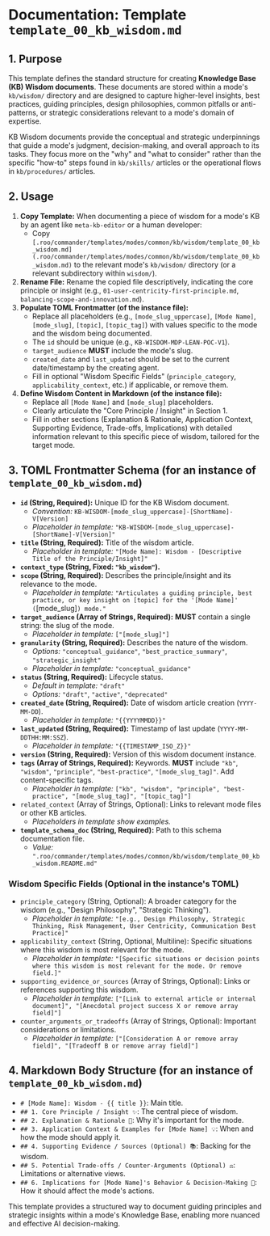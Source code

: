 # Documentation: Template `template_00_kb_wisdom.md`

## 1. Purpose

This template defines the standard structure for creating **Knowledge Base (KB) Wisdom documents**. These documents are stored within a mode's `kb/wisdom/` directory and are designed to capture higher-level insights, best practices, guiding principles, design philosophies, common pitfalls or anti-patterns, or strategic considerations relevant to a mode's domain of expertise.

KB Wisdom documents provide the conceptual and strategic underpinnings that guide a mode's judgment, decision-making, and overall approach to its tasks. They focus more on the "why" and "what to consider" rather than the specific "how-to" steps found in `kb/skills/` articles or the operational flows in `kb/procedures/` articles.

## 2. Usage

1.  **Copy Template:** When documenting a piece of wisdom for a mode's KB by an agent like `meta-kb-editor` or a human developer:
    *   Copy `[.roo/commander/templates/modes/common/kb/wisdom/template_00_kb_wisdom.md](.roo/commander/templates/modes/common/kb/wisdom/template_00_kb_wisdom.md)` to the relevant mode's `kb/wisdom/` directory (or a relevant subdirectory within `wisdom/`).
2.  **Rename File:** Rename the copied file descriptively, indicating the core principle or insight (e.g., `01-user-centricity-first-principle.md`, `balancing-scope-and-innovation.md`).
3.  **Populate TOML Frontmatter (of the instance file):**
    *   Replace all placeholders (e.g., `[mode_slug_uppercase]`, `[Mode Name]`, `[mode_slug]`, `[topic]`, `[topic_tag]`) with values specific to the mode and the wisdom being documented.
    *   The `id` should be unique (e.g., `KB-WISDOM-MDP-LEAN-POC-V1`).
    *   `target_audience` **MUST** include the mode's slug.
    *   `created_date` and `last_updated` should be set to the current date/timestamp by the creating agent.
    *   Fill in optional "Wisdom Specific Fields" (`principle_category`, `applicability_context`, etc.) if applicable, or remove them.
4.  **Define Wisdom Content in Markdown (of the instance file):**
    *   Replace all `[Mode Name]` and `[mode_slug]` placeholders.
    *   Clearly articulate the "Core Principle / Insight" in Section 1.
    *   Fill in other sections (Explanation & Rationale, Application Context, Supporting Evidence, Trade-offs, Implications) with detailed information relevant to this specific piece of wisdom, tailored for the target mode.

## 3. TOML Frontmatter Schema (for an instance of `template_00_kb_wisdom.md`)

*   **`id` (String, Required):** Unique ID for the KB Wisdom document.
    *   *Convention:* `KB-WISDOM-[mode_slug_uppercase]-[ShortName]-V[Version]`
    *   *Placeholder in template:* `"KB-WISDOM-[mode_slug_uppercase]-[ShortName]-V[Version]"`
*   **`title` (String, Required):** Title of the wisdom article.
    *   *Placeholder in template:* `"[Mode Name]: Wisdom - [Descriptive Title of the Principle/Insight]"`
*   **`context_type` (String, Fixed: `"kb_wisdom"`).**
*   **`scope` (String, Required):** Describes the principle/insight and its relevance to the mode.
    *   *Placeholder in template:* `"Articulates a guiding principle, best practice, or key insight on [topic] for the '[Mode Name]' (`[mode_slug]`) mode."`
*   **`target_audience` (Array of Strings, Required):** **MUST** contain a single string: the slug of the mode.
    *   *Placeholder in template:* `["[mode_slug]"]`
*   **`granularity` (String, Required):** Describes the nature of the wisdom.
    *   *Options:* `"conceptual_guidance"`, `"best_practice_summary"`, `"strategic_insight"`
    *   *Placeholder in template:* `"conceptual_guidance"`
*   **`status` (String, Required):** Lifecycle status.
    *   *Default in template:* `"draft"`
    *   *Options:* `"draft"`, `"active"`, `"deprecated"`
*   **`created_date` (String, Required):** Date of wisdom article creation (`YYYY-MM-DD`).
    *   *Placeholder in template:* `"{{YYYYMMDD}}"`
*   **`last_updated` (String, Required):** Timestamp of last update (`YYYY-MM-DDTHH:MM:SSZ`).
    *   *Placeholder in template:* `"{{TIMESTAMP_ISO_Z}}"`
*   **`version` (String, Required):** Version of this wisdom document instance.
*   **`tags` (Array of Strings, Required):** Keywords. **MUST** include `"kb"`, `"wisdom"`, `"principle"`, `"best-practice"`, `"[mode_slug_tag]"`. Add content-specific tags.
    *   *Placeholder in template:* `["kb", "wisdom", "principle", "best-practice", "[mode_slug_tag]", "[topic_tag]"]`
*   `related_context` (Array of Strings, Optional): Links to relevant mode files or other KB articles.
    *   *Placeholders in template show examples.*
*   **`template_schema_doc` (String, Required):** Path to this schema documentation file.
    *   *Value:* `".roo/commander/templates/modes/common/kb/wisdom/template_00_kb_wisdom.README.md"`

### Wisdom Specific Fields (Optional in the instance's TOML)

*   `principle_category` (String, Optional): A broader category for the wisdom (e.g., "Design Philosophy", "Strategic Thinking").
    *   *Placeholder in template:* `"[e.g., Design Philosophy, Strategic Thinking, Risk Management, User Centricity, Communication Best Practice]"`
*   `applicability_context` (String, Optional, Multiline): Specific situations where this wisdom is most relevant for the mode.
    *   *Placeholder in template:* `"[Specific situations or decision points where this wisdom is most relevant for the mode. Or remove field.]"`
*   `supporting_evidence_or_sources` (Array of Strings, Optional): Links or references supporting this wisdom.
    *   *Placeholder in template:* `["[Link to external article or internal document]", "[Anecdotal project success X or remove array field]"]`
*   `counter_arguments_or_tradeoffs` (Array of Strings, Optional): Important considerations or limitations.
    *   *Placeholder in template:* `["[Consideration A or remove array field]", "[Tradeoff B or remove array field]"]`

## 4. Markdown Body Structure (for an instance of `template_00_kb_wisdom.md`)

*   `# [Mode Name]: Wisdom - {{ title }}`: Main title.
*   `## 1. Core Principle / Insight ✨`: The central piece of wisdom.
*   `## 2. Explanation & Rationale 🧠`: Why it's important for the mode.
*   `## 3. Application Context & Examples for [Mode Name] 💡`: When and how the mode should apply it.
*   `## 4. Supporting Evidence / Sources (Optional) 📚`: Backing for the wisdom.
*   `## 5. Potential Trade-offs / Counter-Arguments (Optional) ⚖️`: Limitations or alternative views.
*   `## 6. Implications for [Mode Name]'s Behavior & Decision-Making 🚀`: How it should affect the mode's actions.

This template provides a structured way to document guiding principles and strategic insights within a mode's Knowledge Base, enabling more nuanced and effective AI decision-making.